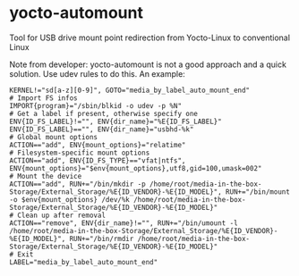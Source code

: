 # yocto-automount
Tool for USB drive mount point redirection from Yocto-Linux to conventional Linux

Note from developer:
yocto-automount is not a good approach and a quick solution. Use udev rules to do this. An example:

```
KERNEL!="sd[a-z][0-9]", GOTO="media_by_label_auto_mount_end"  
# Import FS infos  
IMPORT{program}="/sbin/blkid -o udev -p %N"  
# Get a label if present, otherwise specify one  
ENV{ID_FS_LABEL}!="", ENV{dir_name}="%E{ID_FS_LABEL}"  
ENV{ID_FS_LABEL}=="", ENV{dir_name}="usbhd-%k"  
# Global mount options  
ACTION=="add", ENV{mount_options}="relatime"  
# Filesystem-specific mount options  
ACTION=="add", ENV{ID_FS_TYPE}=="vfat|ntfs", ENV{mount_options}="$env{mount_options},utf8,gid=100,umask=002"  
# Mount the device  
ACTION=="add", RUN+="/bin/mkdir -p /home/root/media-in-the-box-Storage/External_Storage/%E{ID_VENDOR}-%E{ID_MODEL}", RUN+="/bin/mount -o $env{mount_options} /dev/%k /home/root/media-in-the-box-Storage/External_Storage/%E{ID_VENDOR}-%E{ID_MODEL}"  
# Clean up after removal  
ACTION=="remove", ENV{dir_name}!="", RUN+="/bin/umount -l /home/root/media-in-the-box-Storage/External_Storage/%E{ID_VENDOR}-%E{ID_MODEL}", RUN+="/bin/rmdir /home/root/media-in-the-box-Storage/External_Storage/%E{ID_VENDOR}-%E{ID_MODEL}"  
# Exit  
LABEL="media_by_label_auto_mount_end"
```
